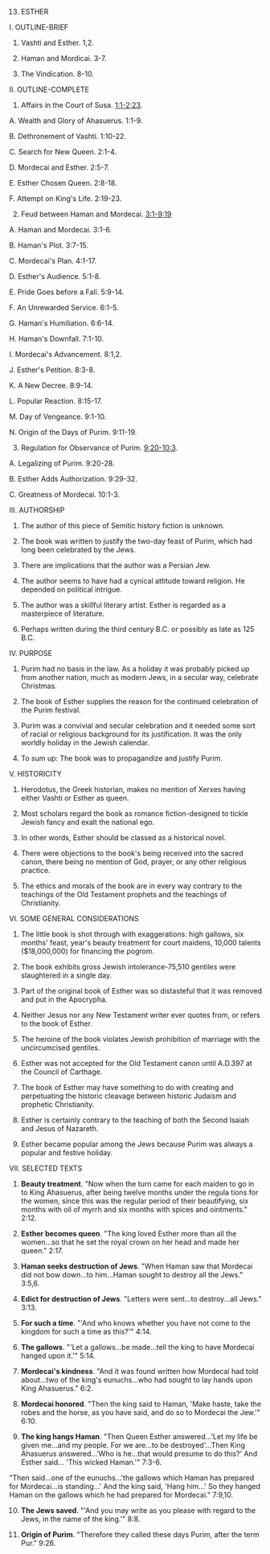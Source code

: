 


13. ESTHER

I. OUTLINE-BRIEF

1. Vashti and Esther. 1,2.

2. Haman and Mordicai. 3-7.

3. The Vindication. 8-10.

II. OUTLINE-COMPLETE

1. Affairs in the Court of Susa. [1:1-2:23](/en/Bible/Esther/1#v1).

A. Wealth and Glory of Ahasuerus. 1:1-9.

B. Dethronement of Vashti. 1:10-22.

C. Search for New Queen. 2:1-4.

D. Mordecai and Esther. 2:5-7.

E. Esther Chosen Queen. 2:8-18.

F. Attempt on King's Life. 2:19-23.

2. Feud between Haman and Mordecai. [3:1-9:19](/en/Bible/Esther/3#v1)

A. Haman and Mordecai. 3:1-6.

B. Haman's Plot. 3:7-15.

C. Mordecai's Plan. 4:1-17.

D. Esther's Audience. 5:1-8.

E. Pride Goes before a Fall. 5:9-14.

F. An Unrewarded Service. 6:1-5.

G. Haman's Humiliation. 6:6-14.

H. Haman's Downfall. 7:1-10.

I. Mordecai's Advancement. 8:1,2.

J. Esther's Petition. 8:3-8.

K. A New Decree. 8:9-14.

L. Popular Reaction. 8:15-17.

M. Day of Vengeance. 9:1-10.

N. Origin of the Days of Purim. 9:11-19.

3. Regulation for Observance of Purim. [9:20-10:3](/en/Bible/Esther/9#v20).

A. Legalizing of Purim. 9:20-28.

B. Esther Adds Authorization. 9:29-32.

C. Greatness of Mordecai. 10:1-3.

III. AUTHORSHIP

1. The author of this piece of Semitic history fiction is unknown.

2. The book was written to justify the two-day feast of Purim, which had long been celebrated by the Jews.

3. There are implications that the author was a Persian Jew.

4. The author seems to have had a cynical attitude toward religion. He depended on political intrigue.

5. The author was a skillful literary artist. Esther is regarded as a masterpiece of literature.

6. Perhaps written during the third century B.C. or possibly as late as 125 B.C.

IV. PURPOSE

1. Purim had no basis in the law. As a holiday it was probably picked up from another nation, much as modern Jews, in a secular way, celebrate Christmas.

2. The book of Esther supplies the reason for the continued celebration of the Purim festival.

3. Purim was a convivial and secular celebration and it needed some sort of racial or religious background for its justification. It was the only worldly holiday in the Jewish calendar.

4. To sum up: The book was to propagandize and justify Purim.

V. HISTORICITY

1. Herodotus, the Greek historian, makes no mention of Xerxes having either Vashti or Esther as queen.

2. Most scholars regard the book as romance fiction-designed to tickle Jewish fancy and exalt the national ego.

3. In other words, Esther should be classed as a historical novel.

4. There were objections to the book's being received into the sacred canon, there being no mention of God, prayer, or any other religious practice.

5. The ethics and morals of the book are in every way contrary to the teachings of the Old Testament prophets and the teachings of Christianity.

VI. SOME GENERAL CONSIDERATIONS

1. The little book is shot through with exaggerations: high gallows, six months' feast, year's beauty treatment for court maidens, 10,000 talents ($18,000,000) for financing the pogrom.

2. The book exhibits gross Jewish intolerance-75,510 gentiles were slaughtered in a single day.

3. Part of the original book of Esther was so distasteful that it was removed and put in the Apocrypha.

4. Neither Jesus nor any New Testament writer ever quotes from, or refers to the book of Esther.

5. The heroine of the book violates Jewish prohibition of marriage with the uncircumcised gentiles.

6. Esther was not accepted for the Old Testament canon until A.D.397 at the Council of Carthage.

7. The book of Esther may have something to do with creating and perpetuating the historic cleavage between historic Judaism and prophetic Christianity.

8. Esther is certainly contrary to the teaching of both the Second Isaiah and Jesus of Nazareth.

9. Esther became popular among the Jews because Purim was always a popular and festive holiday.

VII. SELECTED TEXTS

1. **Beauty treatment**. "Now when the turn came for each maiden to go in to King Ahasuerus, after being twelve months under the regula tions for the women, since this was the regular period of their beautifying, six months with oil of myrrh and six months with spices and ointments." 2:12.

2. **Esther becomes queen**. "The king loved Esther more than all the women...so that he set the royal crown on her head and made her queen." 2:17.

3. **Haman seeks destruction of Jews**. "When Haman saw that Mordecai did not bow down...to him...Haman sought to destroy all the Jews." 3:5,6.

4. **Edict for destruction of Jews**. "Letters were sent...to destroy...all Jews." 3:13.

5. **For such a time**. "'And who knows whether you have not come to the kingdom for such a time as this?'" 4:14.

6. **The gallows**. "'Let a gallows...be made...tell the king to have Mordecai hanged upon it.'" 5:14.

7. **Mordecai's kindness**. "And it was found written how Mordecai had told about...two of the king's eunuchs...who had sought to lay hands upon King Ahasuerus." 6:2.

8. **Mordecai honored**. "Then the king said to Haman, 'Make haste, take the robes and the horse, as you have said, and do so to Mordecai the Jew.'" 6:10.

9. **The king hangs Haman**. "Then Queen Esther answered...'Let my life be given me...and my people. For we are...to be destroyed'...Then King Ahasuerus answered...'Who is he...that would presume to do this?' And Esther said... 'This wicked Haman.'" 7:3-6.

"Then said...one of the eunuchs...'the gallows which Haman has prepared for Mordecai...is standing...' And the king said, 'Hang him...' So they hanged Haman on the gallows which he had prepared for Mordecai." 7:9,10.

10. **The Jews saved**. "'And you may write as you please with regard to the Jews, in the name of the king.'" 8:8.

11. **Origin of Purim**. "Therefore they called these days Purim, after the term Pur." 9:26.
